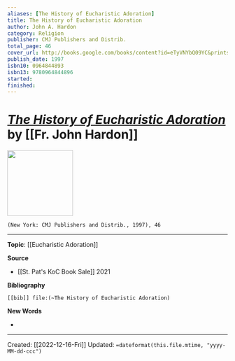 ```yaml
---
aliases: [The History of Eucharistic Adoration]
title: The History of Eucharistic Adoration
author: John A. Hardon
category: Religion
publisher: CMJ Publishers and Distrib.
total_page: 46
cover_url: http://books.google.com/books/content?id=eTyVNYbQ09YC&printsec=frontcover&img=1&zoom=1&edge=curl&source=gbs_api
publish_date: 1997
isbn10: 0964844893
isbn13: 9780964844896
started: 
finished: 
---
```

# *[The History of Eucharistic Adoration]()* by [[Fr. John Hardon]]

<img src="http://books.google.com/books/content?id=eTyVNYbQ09YC&printsec=frontcover&img=1&zoom=1&edge=curl&source=gbs_api" width=150>

`(New York: CMJ Publishers and Distrib., 1997), 46`

--- 
**Topic**: [[Eucharistic Adoration]]

**Source**
- [[St. Pat's KoC Book Sale]] 2021


**Bibliography**

```query
[[bib]] file:(~The History of Eucharistic Adoration)
```
 

**New Words**

- 

---
Created: [[2022-12-16-Fri]]
Updated: `=dateformat(this.file.mtime, "yyyy-MM-dd-ccc")`
